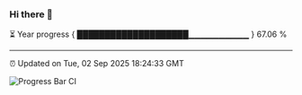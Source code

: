 ### Hi there 👋

⏳ Year progress { ████████████████████▁▁▁▁▁▁▁▁▁▁ } 67.06 %

---

⏰ Updated on Tue, 02 Sep 2025 18:24:33 GMT

![Progress Bar CI](https://github.com/liununu/liununu/workflows/Progress%20Bar%20CI/badge.svg)
